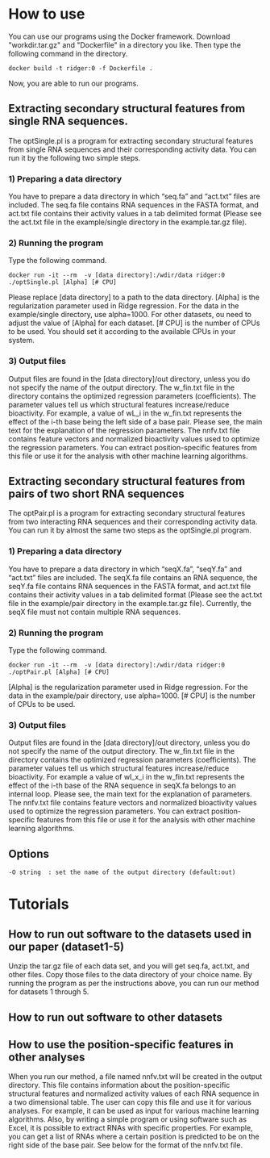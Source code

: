 # How to use
You can use our programs using the Docker framework. Download "workdir.tar.gz" and "Dockerfile" in a directory you like. Then type the following command in the directory.

```
docker build -t ridger:0 -f Dockerfile .
```

Now, you are able to run our programs.

## Extracting secondary structural features from single RNA sequences.
 The optSingle.pl is a program for extracting secondary structural features from single RNA sequences and their corresponding activity data.
 You can run it by the following two simple steps.

### 1) Preparing a data directory
You have to prepare a data directory in which “seq.fa” and “act.txt” files are included.
The seq.fa file contains RNA sequences in the FASTA format, and act.txt file contains their activity values in a tab delimited format (Please see the act.txt file in the example/single directory in the example.tar.gz file).

### 2) Running the program
Type the following command.

```
docker run -it --rm  -v [data directory]:/wdir/data ridger:0 ./optSingle.pl [Alpha] [# CPU]
```

Please replace [data directory] to a path to the data directory. [Alpha] is the regularization parameter used in Ridge regression.
For the data in the example/single directory, use alpha=1000. For other datasets, ou need to adjust the value of [Alpha] for each dataset.
[# CPU] is the number of CPUs to be used. You should set it according to the available CPUs in your system.

### 3) Output files
Output files are found in the [data directory]/out directory, unless you do not specify the name of the output directory.
The w_fin.txt file in the directory contains the optimized regression parameters (coefficients). The parameter values tell us which
structural features increase/reduce bioactivity.
For example, a value of wL_i in the w_fin.txt represents the effect of the i-th base being the left side of a base pair.
Please see, the main text for the explanation of the regression parameters.
The nnfv.txt file contains feature vectors and normalized bioactivity values used to optimize the regression parameters. You can extract position-specific features from this file or use it for the analysis with other machine learning algorithms.


## Extracting secondary structural features from pairs of two short RNA sequences
The optPair.pl is a program for extracting secondary structural features from two interacting RNA sequences and their corresponding activity data.
You can run it by almost the same two steps as the optSingle.pl program.
 
### 1) Preparing a data directory
You have to prepare a data directory in which “seqX.fa”, “seqY.fa” and “act.txt” files are included.
The seqX.fa file contains an RNA sequence, the seqY.fa file contains RNA sequences in the FASTA format, and act.txt file contains their activity values in a tab delimited format (Please see the act.txt file in the example/pair directory in the example.tar.gz file). Currently, the seqX file must not contain multiple RNA sequences.

### 2) Running the program
Type the following command.
```
docker run -it --rm  -v [data directory]:/wdir/data ridger:0 ./optPair.pl [Alpha] [# CPU]
```

[Alpha] is the regularization parameter used in Ridge regression. For the data in the example/pair directory, use alpha=1000. [# CPU] is the number of CPUs to be used.

### 3) Output files
Output files are found in the [data directory]/out directory, unless you do not specify the name of the output directory.
The w_fin.txt file in the directory contains the optimized regression parameters (coefficients). The parameter values tell us which structural features increase/reduce bioactivity.
For example a value of wI_x_i in the w_fin.txt represents the effect of the i-th base of the RNA sequence in seqX.fa belongs to an internal loop.
Please see, the main text for the explanation of parameters. The nnfv.txt file contains feature vectors and normalized bioactivity values used to optimize the regression parameters. You can extract position-specific features from this file or use it for the analysis with other machine learning algorithms.

## Options
```
-O string  : set the name of the output directory (default:out)  
```

# Tutorials
## How to run out software to the datasets used in our paper (dataset1-5)
Unzip the tar.gz file of each data set, and you will get seq.fa, act.txt, and other files. Copy those files to the data directory of your choice name. By running the program as per the instructions above, you can run our method for datasets 1 through 5.

## How to run out software to other datasets

## How to use the position-specific features in other analyses
When you run our method, a file named nnfv.txt will be created in the output directory. This file contains information about the position-specific structural features and normalized activity values of each RNA sequence in a two dimensional table. The user can copy this file and use it for various analyses. For example, it can be used as input for various machine learning algorithms. Also, by writing a simple program or using software such as Excel, it is possible to extract RNAs with specific properties. For example, you can get a list of RNAs where a certain position is predicted to be on the right side of the base pair. See below for the format of the nnfv.txt file.
